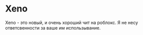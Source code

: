 # Xeno
Xeno - это новый, и очень хороший чит на роблокс. Я не несу ответсвенности за ваше им использывание.
